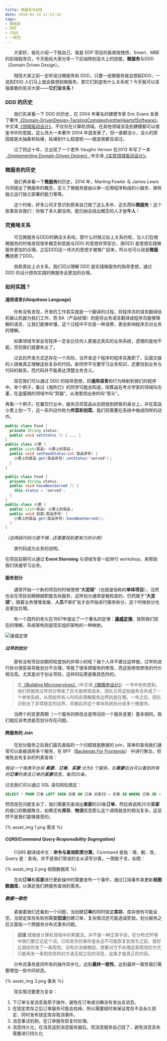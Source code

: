 ```yaml
---
title: 微服务与DDD
date: 2018-01-19 11:12:34
tags:
- 微服务
- DDD
- CRQS
- 一致性
---
```


　　大家好，我先介绍一下我自己，我是 EDP 项目的首席拖拽师，Smart、MBE 的前端程序员，今天能给大家分享一下后端特别高大上的技能，**微服务**与DDD（Domain Driven Design）。

　　相信大家之前一定听说过微服务和 DDD，只要一说微服务就会想起DDD，一说到DDD 人们马上就会联想到微服务，那它们到底有什么关系呢？今天我可以坚强勇敢的告诉大家——**它们没关系！**

### DDD 的历史

　　我们先来看一下 DDD 的历史，在 2004 年著名的建模专家 Eric Evans 发表了著作[《Domain-DrivenDesign–TacklingComplexityintheHeartofSoftware》](https://www.amazon.com/Domain-Driven-Design-Tackling-Complexity-Software/dp/0321125215)，中文译[《领域驱动设计》](https://book.douban.com/subject/26819666/)，不仅仅在计算机领域，在其他领域涉及到建模都可以借鉴书中的思路，这么伟大一本著作 2004 年就发表了，但一直都没火，没火的原因就是太抽象和枯燥，枯燥到什么程度呢——就连我都没读过。

　　过了将近十年，又出现了一个老外 Vaughn Vernon 在2013 年写了一本[《Implementing Domain-Driven Design》](https://www.amazon.com/Implementing-Domain-Driven-Design-Vaughn-Vernon/dp/0321834577),中文译[《实现领域驱动设计》](https://book.douban.com/subject/25844633/)。

### 微服务的历史

　　我们再来看一下**微服务**的历史，2014 年，Marting Fowler 与 James Lewis 共同提出了微服务的概念，定义了微服务是由以单一应用程序构成的小服务，拥有独立运行独立部署的能力等等。

　　这个时候，好多公司才意识到原来自己做了这么多年，这东西叫**微服务**！这个故事告诉我们：你做了多久都没用，能归纳总结出概念的人才是**牛人**！

### 究竟啥关系

　　可见微服务与DDD的确没关系哈，那什么时候又扯上关系的呢，当人们在做微服务的时候发现很多概念和思路与DDD 的思想非常契合，用DDD 是思想实践微服务更加的合理。之后DDD这一伟大的思想才被推广起来，所以也可以说是**微服务**拯救了DDD。

　　倘若真扯上点关系，我们可以理解 DDD 是实践微服务的指导思想，通过 DDD 的设计原则实践的微服务会更加的合理。

### 如何实践？

#### 通用语言(Ubiquitous Language)

　　你有没有发现，开发的工作其实就是一个翻译的过程，将程序员的语言翻译给机器让机器为我们工作，而 BA（产品经理）则是将业务语言翻译成程序员能够理解的语言，让我们能够听懂，这个过程中不仅是一种浪费，更会影响程序员对业务的理解。

　　如果领域专家会写程序一定会比任何人更接近真实的业务系统，遗憾的是他不能，否则我们就要失业了。

　　过去的开发方式还存在一个风险，当开发这个程序的程序员离职了，后面交接的人很难真正理解这些复杂的代码。新同学不仅要学习业务知识，还要找到业务与代码的联系，而代码并不能表达清楚业务含义。

　　现在我们可以通过 DDD 的指导思想，将**通用语言**和行为映射到我们的程序中，举个例子，看过《鬼吹灯》的同学可能会知道，陪葬品在考古学家的领域叫古董，在盗墓贼的领域中叫“冥器”，从海里捞出来的叫“青头”。

再看一个例子。在餐饮行业中，服务员将菜品从后厨放到顾客的桌台上，并在菜品小票上划一下，这一系列动作称为**传菜和划菜**。我们则需要在系统中做成同样的动作。

```java
public class Food {
  private String status;
  public void setStatus () { ... }
}
public class 小票 {
  public List<菜品> 小票上的菜品；
  public void setFoodStatus(int 菜品序号) {
  	小票上的菜品.get(菜品序号).setStatus('served')；
  }
}

```



``` java
public class Food {
  private String status;
  public void haveBeenServed () {
  	this.status = 'served';
  }
}
public class 小票 {
  public List<菜品> 小票上的菜品；
  public void 划菜(菜品序号) {
  	小票上的菜品.get(菜品序号).haveBeenServed();
  }
}

```

*（这两段代码力度不够…还需要找到更有力的示例）*

　　使代码成为业务的说明。

在项目前期可以通过 **Event Storming** 与领域专家一起举行 workshop，来帮助我们快速学习业务。

#### 服务划分

　　通常开始一个新的项目的时候使用“**大泥球**”（也就是俗称的**单体项目**），当然也会在项目初期根据职能去拆服务，这样划分通常是粗粒度的，仍然属于“**大泥球**”。随着业务慢慢发展，**人员**不断扩张才会开始进行服务拆分，这个时候拆分也会更加合理。

　　有一个国外的老头在1967年提出了一个著名的定律：**[康威定律](https://en.wikipedia.org/wiki/Conway%27s_law)**。按照我们现在的理解，系统架构则是现实组织架构的一种映射。

![康威定律](http://insights.thoughtworks.cn/wp-content/uploads/2017/10/3-Service-boundaries-reinforced-by-team-boundaries-700x397.png)

##### 过早的划分

　　那有没有项目初期将粒度拆的非常小的呢？我个人并不建议这样做，过早的进行拆分很容易导致划分不合理，导致了很多跨服务的修改，而这些修改修改的代价相当高。尤其是对于创业项目，这样的玩票是极其危险的。

> 在[《Building Microservices》](https://www.amazon.com/Building-Microservices-Designing-Fine-Grained-Systems/dp/1491950358)（中文译[《微服务设计》](https://book.douban.com/subject/26772677/)）一书中也有提到，他们将服务过早划分带来了巨大是修改成本，团队又将这些服务合并成了一个单体系统，从而给所有人时间去理解服务边界到底在哪。一年之后，团队识别出了非常稳定的边界，并据此将这个单块系统拆分成多个微服务。

　　当两个的变更周期（一个服务的修改总是带动另一个服务变更）基本相同，我们就应该考虑是否划分存在问题。

#### 跨服务的 Join

　　在划分服务之后我们最先面临的一个问题就是数据的 join，简单的查询我们通常可以直接调用多个服务，在 BFF（[Backends For Frontends](https://samnewman.io/patterns/architectural/bff/)） 中进行聚合。但难免会有复杂的列表查询：

*假设一个电商平台将 **卖家**、**订单**、**买家** 分为3 个服务，在**卖家**后台可以看到所有的**订单**列表及订单的**买家**信息，每页20条。*

过去我们可以通过 SQL 语句轻松搞定：

```sql
SELECT * FROM 订单 LEFT JOIN 买家 ON 订单.买家ID = 买家.ID WHERE 订单.ID = "XXX" ORDER BY 订单.下单时间 DESC LIMIT 0, 20;
```

然而现在问题复杂了，我们需要先查询出**卖家**的20条**订单**，然后再调用20次**买家**的接口将数据聚合，如果还有**库存**、**物流**信息那么这个调用就变的相当复杂，这显然不是我们能够接受的。

{% asset_img 1.png 需求 %}

##### CQRS(Command Query Responsibility Segregation)

　　CQRS 翻译成中文：**命令与查询职责分离**，Command 是指：增、删、改，Query 是：查询，并不是我们常说的主从读写分离，一图胜千言，如图：

{% asset_img 2.png 视图数据库 %}

　　在向**订单**和**买家**进行更新操作时需要发布一个事件，通过订阅事件来更新**视图数据库**，以满足我们跨服务查询的需求。

##### 数据一致性

　　紧接着我们还看到一个问题，当创建**订单**的同时锁定**库存**，库存很有可能会空，当锁定库存失败则需要**回滚**创建订单，复杂情况还可能造成死锁。划分服务之后又面临一个跨服务分布式事务问题。

> **回滚** 就像是计算机领域中的黑魔法，并不是一种正常手段，在分布式环境中我们要忘记这个词。已经发生的事件是永远不可能恢复到发生之前，就好比我给你发了一条短信，没有办法被撤回，想要对方不处理这条短信的方式只能再发一条短信告知对方请无视之前的消息，这条才是真正的内容。

　　分布式事务是将所有的操作异步化，达到**最终一致性**。达到最终一致性我们需要增加一些中间状态。

{% asset_img 3.png 事务 %}

　　现实情况要更为复杂：

1. 下订单与发消息是原子操作，避免在订单成功确没有发出去消息。
2. 在锁定库存之后订单服务可能会挂掉，所以需要超时来保证库存不会永久锁定，同时发布锁定库存取消事件。
3. 消息重试机制，在订单服务恢复时处理。
4. 消息持久化，在消息送到消息服务器后，而消息服务自己挂了，避免消息丢失需要进行持久化
